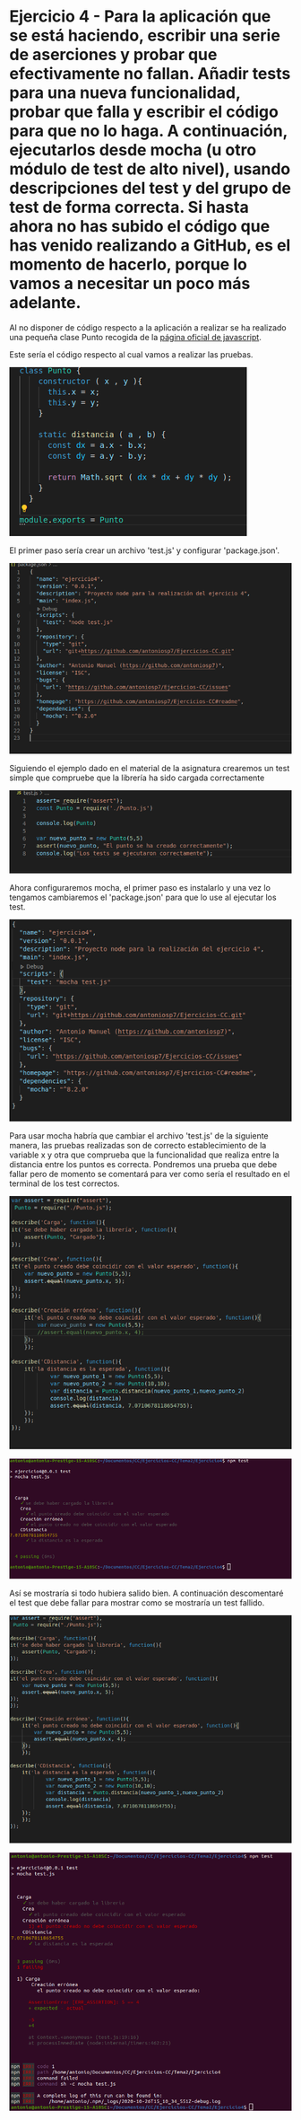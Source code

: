 # Ejercicio 4 - Para la aplicación que se está haciendo, escribir una serie de aserciones y probar que efectivamente no fallan. Añadir tests para una nueva funcionalidad, probar que falla y escribir el código para que no lo haga. A continuación, ejecutarlos desde mocha (u otro módulo de test de alto nivel), usando descripciones del test y del grupo de test de forma correcta. Si hasta ahora no has subido el código que has venido realizando a GitHub, es el momento de hacerlo, porque lo vamos a necesitar un poco más adelante.

Al no disponer de código respecto a la aplicación a realizar se ha realizado una pequeña clase Punto recogida de la [página oficial de javascript](https://developer.mozilla.org/es/docs/Web/JavaScript/Referencia/Classes).

Este sería el código respecto al cual vamos a realizar las pruebas.

![](./images/Punto.png)

El primer paso sería crear un archivo 'test.js' y configurar 'package.json'.

![](./images/testpackage.png)

Siguiendo el ejemplo dado en el material de la asignatura crearemos un test simple que compruebe que la librería ha sido cargada correctamente

![](./images/test.png)

Ahora configuraremos mocha, el primer paso es instalarlo y una vez lo tengamos cambiaremos el 'package.json' para que lo use al ejecutar los test.

![](./images/mochapackage.png)

Para usar mocha habría que cambiar el archivo 'test.js' de la siguiente manera, las pruebas realizadas son de correcto establecimiento de la variable x y otra que comprueba que la funcionalidad que realiza entre la distancia entre los puntos es correcta. Pondremos una prueba que debe fallar pero de momento se comentará para ver como sería el resultado en el terminal de los test correctos.

![](./images/mochatestcomment.png)


![](./images/testmochasucceed.png)

Así se mostraría si todo hubiera salido bien. A continuación descomentaré el test que debe fallar para mostrar como se mostraría un test fallido.

![](./images/mochatest.png)


![](./images/mochatestfail.png)









